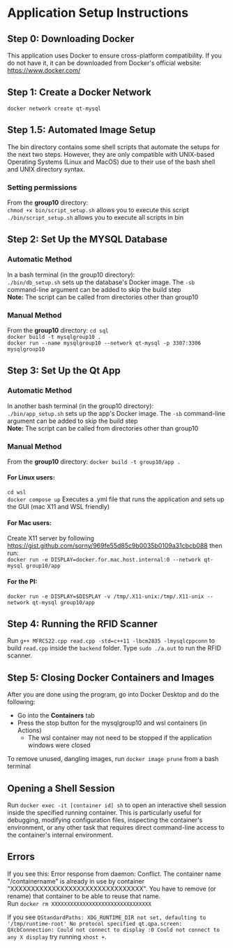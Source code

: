# Application Setup Instructions

## Step 0: Downloading Docker

This application uses Docker to ensure cross-platform compatibility.
If you do not have it, it can be downloaded from Docker's official website: https://www.docker.com/

## Step 1: Create a Docker Network

`docker network create qt-mysql`

## Step 1.5: Automated Image Setup

The bin directory contains some shell scripts that automate the setups for the next two steps. However, they are only compatible with UNIX-based Operating Systems (Linux and MacOS) due to their use of the bash shell and UNIX directory syntax.

### Setting permissions

From the **group10** directory: \
`chmod +x bin/script_setup.sh` allows you to execute this script \
`./bin/script_setup.sh` allows you to execute all scripts in bin

## Step 2: Set Up the MYSQL Database

### Automatic Method

In a bash terminal (in the group10 directory): \
`./bin/db_setup.sh` sets up the database's Docker image. The `-sb` command-line argument can be added to skip the build step \
**Note:** The script can be called from directories other than group10

### Manual Method

From the **group10** directory:
`cd sql` \
`docker build -t mysqlgroup10 .` \
`docker run --name mysqlgroup10 --network qt-mysql -p 3307:3306 mysqlgroup10`

## Step 3: Set Up the Qt App

### Automatic Method

In another bash terminal (in the group10 directory): \
`./bin/app_setup.sh` sets up the app's Docker image. The `-sb` command-line argument can be added to skip the build step \
**Note:** The script can be called from directories other than group10

### Manual Method

From the **group10** directory:
`docker build -t group10/app .`

#### For Linux users:

`cd wsl` \
`docker compose up` Executes a .yml file that runs the application and sets up the GUI (mac X11 and WSL friendly)

#### For Mac users:

Create X11 server by following https://gist.github.com/sorny/969fe55d85c9b0035b0109a31cbcb088 then run: \
`docker run -e DISPLAY=docker.for.mac.host.internal:0 --network qt-mysql group10/app`

#### For the PI:

`docker run -e DISPLAY=$DISPLAY -v /tmp/.X11-unix:/tmp/.X11-unix --network qt-mysql group10/app`

## Step 4: Running the RFID Scanner

Run `g++ MFRC522.cpp read.cpp -std=c++11 -lbcm2835 -lmysqlcppconn` to build `read.cpp` inside the `backend` folder. Type `sudo ./a.out` to run the RFID scanner.

## Step 5: Closing Docker Containers and Images

After you are done using the program, go into Docker Desktop and do the following:

- Go into the **Containers** tab
- Press the stop button for the mysqlgroup10 and wsl containers (in Actions)
  - The wsl container may not need to be stopped if the application windows were closed

To remove unused, dangling images, run `docker image prune` from a bash terminal

## Opening a Shell Session

Run `docker exec -it [container id] sh` to open an interactive shell session inside the specified running container. This is particularly useful for debugging, modifying configuration files, inspecting the container's environment, or any other task that requires direct command-line access to the container's internal environment.

## Errors

If you see this:
Error response from daemon: Conflict. The container name "/containername" is already in use by container "XXXXXXXXXXXXXXXXXXXXXXXXXXXXXXXX". You have to remove (or rename) that container to be able to reuse that name. \
Run
`docker rm XXXXXXXXXXXXXXXXXXXXXXXXXXXXXXXX`

If you see `QStandardPaths: XDG_RUNTIME_DIR not set, defaulting to '/tmp/runtime-root' No protocol specified qt.qpa.screen: QXcbConnection: Could not connect to display :0 Could not connect to any X display` try running `xhost +`.
